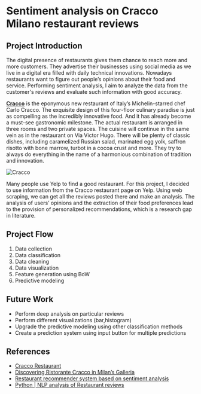 # Sentiment analysis on Cracco Milano restaurant reviews

## Project Introduction

The digital presence of restaurants gives them chance to reach more and more customers. They advertise their businesses using social media as we live in a digital era filled with daily technical innovations. Nowadays restaurants want to figure out people’s opinions about their food and service. Performing sentiment analysis, I aim to analyze the data from the customer's reviews and evaluate such information with good accuracy.


[**Cracco**](https://www.ristorantecracco.it/en/) is the eponymous new restaurant of Italy’s Michelin-starred chef Carlo Cracco. The exquisite design of this four-floor culinary paradise is just as compelling as the incredibly innovative food. And it has already become a must-see gastronomic milestone. The actual restaurant is arranged in three rooms and two private spaces. The cuisine will continue in the same vein as in the restaurant on Via Victor Hugo. There will be plenty of classic dishes, including caramelized Russian salad, marinated egg yolk, saffron risotto with bone marrow, turbot in a cocoa crust and more. They try to always do everything in the name of a harmonious combination of tradition and innovation.

![Cracco](https://www.artribune.com/wp-content/uploads/2018/12/GALLERIA-CRACCO-MASBEDO-installation-view-07_ph-Carmine-Conte.jpg)


Many people use Yelp to find a good restaurant. For this project, I decided to use information from the Cracco restaurant page on Yelp. Using web scraping, we can get all the reviews posted there and make an analysis. The analysis of users’ opinions and the extraction of their food preferences lead to the provision of personalized recommendations, which is a research gap in literature. 

## Project Flow

1. Data collection
2. Data classification
3. Data cleaning
4. Data visualization
5. Feature generation using BoW
6. Predictive modeling

## Future Work

* Perform deep analysis on particular reviews
* Perform different visualizations (bar,histogram)
* Upgrade the predictive modeling using other classification methods
* Create a prediction system using input button for multiple predictions

## References

* [Cracco Restaurant](https://www.ristorantecracco.it/en/)
* [Discovering Ristorante Cracco in Milan’s Galleria](https://www.lacucinaitaliana.com/trends/restaurants-and-chefs/ristorante-cracco-galleria-milano?refresh_ce=)
* [Restaurant recommender system based on sentiment analysis](https://www.sciencedirect.com/science/article/pii/S2666827021000578)
* [Python | NLP analysis of Restaurant reviews](https://www.geeksforgeeks.org/python-nlp-analysis-of-restaurant-reviews/) 
